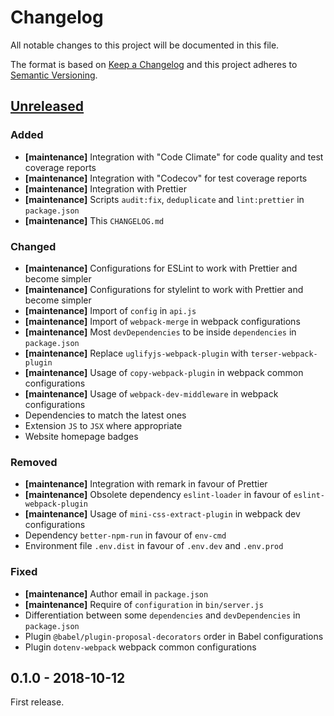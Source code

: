 # Changelog

All notable changes to this project will be documented in this file.

The format is based on [Keep a Changelog](http://keepachangelog.com/en/1.0.0/)
and this project adheres to [Semantic Versioning](http://semver.org/spec/v2.0.0.html).

## [Unreleased][]

### Added

- **[maintenance]** Integration with "Code Climate" for code quality and test coverage reports
- **[maintenance]** Integration with "Codecov" for test coverage reports
- **[maintenance]** Integration with Prettier
- **[maintenance]** Scripts `audit:fix`, `deduplicate` and `lint:prettier` in `package.json`
- **[maintenance]** This `CHANGELOG.md`

### Changed

- **[maintenance]** Configurations for ESLint to work with Prettier and become simpler
- **[maintenance]** Configurations for stylelint to work with Prettier and become simpler
- **[maintenance]** Import of `config` in `api.js`
- **[maintenance]** Import of `webpack-merge` in webpack configurations
- **[maintenance]** Most `devDependencies` to be inside `dependencies` in `package.json`
- **[maintenance]** Replace `uglifyjs-webpack-plugin` with `terser-webpack-plugin`
- **[maintenance]** Usage of `copy-webpack-plugin` in webpack common configurations
- **[maintenance]** Usage of `webpack-dev-middleware` in webpack configurations
- Dependencies to match the latest ones
- Extension `JS` to `JSX` where appropriate
- Website homepage badges

### Removed

- **[maintenance]** Integration with remark in favour of Prettier
- **[maintenance]** Obsolete dependency `eslint-loader` in favour of `eslint-webpack-plugin`
- **[maintenance]** Usage of `mini-css-extract-plugin` in webpack dev configurations
- Dependency `better-npm-run` in favour of `env-cmd`
- Environment file `.env.dist` in favour of `.env.dev` and `.env.prod`

### Fixed

- **[maintenance]** Author email in `package.json`
- **[maintenance]** Require of `configuration` in `bin/server.js`
- Differentiation between some `dependencies` and `devDependencies` in `package.json`
- Plugin `@babel/plugin-proposal-decorators` order in Babel configurations
- Plugin `dotenv-webpack` webpack common configurations

## 0.1.0 - 2018-10-12

First release.

[unreleased]: https://github.com/victorpopkov/react-ui-icheck/compare/v0.1.0...HEAD
